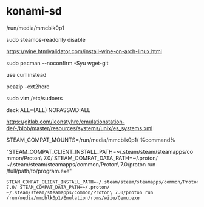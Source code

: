# konami-sd

/run/media/mmcblk0p1

sudo steamos-readonly disable

https://wine.htmlvalidator.com/install-wine-on-arch-linux.html

sudo pacman --noconfirm -Syu wget-git

use curl instead

peazip -ext2here 

sudo vim /etc/sudoers

deck ALL=(ALL) NOPASSWD:ALL

https://gitlab.com/leonstyhre/emulationstation-de/-/blob/master/resources/systems/unix/es_systems.xml

STEAM_COMPAT_MOUNTS=/run/media/mmcblk0p1/ %command%

"STEAM_COMPAT_CLIENT_INSTALL_PATH=~/.steam/steam/steamapps/common/Proton\ 7.0/ STEAM_COMPAT_DATA_PATH=~/.proton/ ~/.steam/steam/steamapps/common/Proton\ 7.0/proton run /full/path/to/program.exe"


```shell
STEAM_COMPAT_CLIENT_INSTALL_PATH=~/.steam/steam/steamapps/common/Proton\ 7.0/ STEAM_COMPAT_DATA_PATH=~/.proton/ ~/.steam/steam/steamapps/common/Proton\ 7.0/proton run /run/media/mmcblk0p1/Emulation/roms/wiiu/Cemu.exe
```
